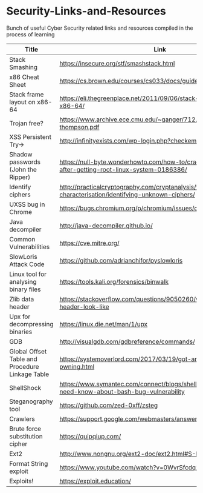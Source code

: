 # Security-Links-and-Resources
Bunch of useful Cyber Security related links and resources compiled in the process of learning


Title | Link
------------ | -------------
Stack Smashing | https://insecure.org/stf/smashstack.html
x86 Cheat Sheet| https://cs.brown.edu/courses/cs033/docs/guides/x64_cheatsheet.pdf
Stack frame layout on x86-64 | https://eli.thegreenplace.net/2011/09/06/stack-frame-layout-on-x86-64/
Trojan free?| https://www.archive.ece.cmu.edu/~ganger/712.fall02/papers/p761-thompson.pdf
XSS Persistent Try->| http://infinityexists.com/wp-login.php?checkemail=registered
Shadow passwords (John the Ripper)| https://null-byte.wonderhowto.com/how-to/crack-shadow-hashes-after-getting-root-linux-system-0186386/
Identify ciphers | http://practicalcryptography.com/cryptanalysis/text-characterisation/identifying-unknown-ciphers/
UXSS bug in Chrome| https://bugs.chromium.org/p/chromium/issues/detail?id=841105
Java decompiler | http://java-decompiler.github.io/
Common Vulnerabilities | https://cve.mitre.org/
SlowLoris Attack Code | https://github.com/adrianchifor/pyslowloris
Linux tool for analysing binary files | https://tools.kali.org/forensics/binwalk
Zlib data header | https://stackoverflow.com/questions/9050260/what-does-a-zlib-header-look-like 
Upx for decompressing binaries | https://linux.die.net/man/1/upx
GDB | http://visualgdb.com/gdbreference/commands/
Global Offset Table and Procedure Linkage Table | https://systemoverlord.com/2017/03/19/got-and-plt-for-pwning.html
ShellShock | https://www.symantec.com/connect/blogs/shellshock-all-you-need-know-about-bash-bug-vulnerability
Steganography tool | https://github.com/zed-0xff/zsteg
Crawlers | https://support.google.com/webmasters/answer/1061943?hl=en
Brute force substitution cipher | https://quipqiup.com/
Ext2 | http://www.nongnu.org/ext2-doc/ext2.html#S-MAGIC
Format String exploit | https://www.youtube.com/watch?v=0WvrSfcdq1I 
Exploits! | https://exploit.education/

